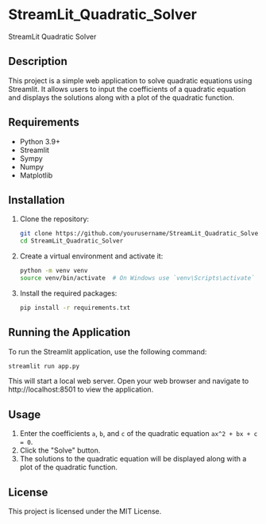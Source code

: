 # StreamLit_Quadratic_Solver

StreamLit Quadratic Solver

## Description

This project is a simple web application to solve quadratic equations using Streamlit. It allows users to input the coefficients of a quadratic equation and displays the solutions along with a plot of the quadratic function.

## Requirements

- Python 3.9+
- Streamlit
- Sympy
- Numpy
- Matplotlib

## Installation

1. Clone the repository:
    ```bash
    git clone https://github.com/yourusername/StreamLit_Quadratic_Solver.git
    cd StreamLit_Quadratic_Solver
    ```

2. Create a virtual environment and activate it:
    ```bash
    python -m venv venv
    source venv/bin/activate  # On Windows use `venv\Scripts\activate`
    ```

3. Install the required packages:
    ```bash
    pip install -r requirements.txt
    ```

## Running the Application

To run the Streamlit application, use the following command:
```bash
streamlit run app.py
```
This will start a local web server. Open your web browser and navigate to http://localhost:8501 to view the application.

## Usage

1. Enter the coefficients `a`, `b`, and `c` of the quadratic equation `ax^2 + bx + c = 0`.
2. Click the "Solve" button.
3. The solutions to the quadratic equation will be displayed along with a plot of the quadratic function.

## License
This project is licensed under the MIT License.

